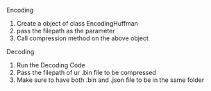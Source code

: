 Encoding 

1. Create a object of class EncodingHuffman 
2. pass the  filepath as the parameter
3. Call compression method on   the above object 

Decoding 
1. Run the Decoding Code
2. Pass the filepath of ur .bin file to be compressed
3. Make sure to have both .bin and .json file to be in the same folder
